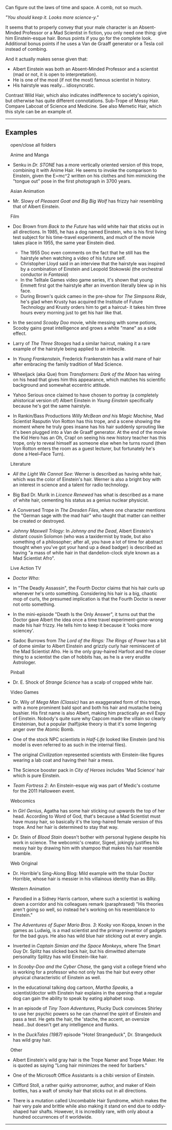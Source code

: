Can figure out the laws of time and space. A comb, not so much.

_"You should keep it. Looks more science-y."_

It seems that to properly convey that your male character is an Absent-Minded Professor or a Mad Scientist in fiction, you only need one thing: give him Einstein-esque hair. Bonus points if you go for the complete look. Additional bonus points if he uses a Van de Graaff generator or a Tesla coil instead of combing.

And it actually makes sense given that:

-   Albert Einstein was both an Absent-Minded Professor and a scientist (mad or not, it is open to interpretation).
-   He is one of the most (if not the most) famous scientist in history.
-   His hairstyle was really... idiosyncratic.

Contrast Wild Hair, which also indicates indifference to society's opinion, but otherwise has quite different connotations. Sub-Trope of Messy Hair. Compare Labcoat of Science and Medicine. See also Memetic Hair, which this style can be an example of.

___

## Examples

    open/close all folders 

    Anime and Manga 

-   Senku in _Dr. STONE_ has a more vertically oriented version of this trope, combining it with Anime Hair. He seems to invoke the comparison to Einstein, given the E=mc^2 written on his clothes and him mimicking the "tongue out" pose in the first photograph in 3700 years.

    Asian Animation 

-   Mr. Slowy of _Pleasant Goat and Big Big Wolf_ has frizzy hair resembling that of Albert Einstein.

    Film 

-   Doc Brown from _Back to the Future_ has wild white hair that sticks out in all directions. In 1985, he has a dog named Einstein, who is his first living test subject for his time-travel experiments, and much of the movie takes place in 1955, the same year Einstein died.
    -   The 1955 Doc even comments on the fact that he still has the hairstyle when watching a video of his future self.
    -   Christopher Lloyd said in an interview that the hairstyle was inspired by a combination of Einstein and Leopold Stokowski (the orchestral conductor in _Fantasia_)
    -   In the Telltale Games video game series, it's shown that young Emmett first got the hairstyle after an invention literally blew up in his face.
    -   During Brown's quick cameo in the pre-show for _The Simpsons Ride_, he's glad when Krusty has acquired the Institute of Future Technology and Krusty orders him to get a haircut- it takes him three hours every morning just to get his hair like that.
-   In the second _Scooby Doo_ movie, while messing with some potions, Scooby gains great intelligence and grows a white "mane" as a side effect.

-   Larry of _The Three Stooges_ had a similar haircut, making it a rare example of the hairstyle being applied to an imbecile.
-   In _Young Frankenstein_, Frederick Frankenstein has a wild mane of hair after embracing the family tradition of Mad Science.

-   Wheeljack (aka Que) from _Transformers: Dark of the Moon_ has wiring on his head that gives him this appearance, which matches his scientific background and somewhat eccentric attitude.

-   Yahoo Serious once claimed to have chosen to portray (a completely ahistorical version of) Albert Einstein in _Young Einstein_ specifically because he's got the same hairstyle.
-   In Rankin/Bass Productions _Willy McBean and his Magic Machine_, Mad Scientist Rasputin Von Rotton has this trope, and a scene showing the moment where he truly goes insane has his hair suddenly sprouting like it's been plugged into a Van de Graaff generator. At the end of the movie the Kid Hero has an Oh, Crap! on seeing his new history teacher has this trope, only to reveal himself as someone else when he turns round (then Von Rotton enters the room as a guest lecturer, but fortunately he's done a Heel–Face Turn).

    Literature 

-   _All the Light We Cannot See_: Werner is described as having white hair, which was the color of Einstein's hair. Werner is also a bright boy with an interest in science and a talent for radio technology.

-   Big Bad Dr. Murik in _Licence Renewed_ has what is described as a mane of white hair, cementing his status as a genius nuclear physicist.
-   A Conversed Trope in _The Dresden Files_, where one character mentions the "German sage with the mad hair" who taught that matter can neither be created or destroyed.
-   _Johnny Maxwell Trilogy_: In _Johnny and the Dead_, Albert Einstein's distant cousin Solomon (who was a taxidermist by trade, but also something of a philosopher; after all, you have a lot of time for abstract thought when you've got your hand up a dead badger) is described as having "a mass of white hair in that dandelion-clock style known as a Mad Scientist Afro".

    Live Action TV 

-   _Doctor Who_:

-   In "The Deadly Assassin", the Fourth Doctor claims that his hair curls up whenever he's onto something. Considering his hair is a big, chaotic mop of curls, the presumed implication is that the Fourth Doctor is never not onto something.
-   In the mini-episode "Death Is the Only Answer", it turns out that the Doctor gave Albert the idea once a time travel experiment-gone-wrong made his hair frizzy. He tells him to keep it because it 'looks more sciencey'.

-   Sadoc Burrows from _The Lord of the Rings: The Rings of Power_ has a bit of dome similar to Albert Einstein and grizzly curly hair reminiscent of the Mad Scientist Afro. He is the only gray-haired Harfoot and the closer thing to a scientist the clan of hobbits has, as he is a very erudite Astrologer.

    Pinball 

-   Dr. E. Shock of _Strange Science_ has a scalp of cropped white hair.

    Video Games 

-   Dr. Wily of _Mega Man (Classic)_ has an exaggerated form of this trope, with a more prominent bald spot and both his hair and mustache being bushier. His first name is also Albert, making him practically an evil Expy of Einstein. Nobody's quite sure why Capcom made the villain so clearly Einsteinian, but a popular (half)joke theory is that it's some lingering anger over the Atomic Bomb.

-   One of the stock NPC scientists in _Half-Life_ looked like Einstein (and his model is even referred to as such in the internal files).
-   The original _Civilization_ represented scientists with Einstein-like figures wearing a lab coat and having their hair a mess.

-   The Science booster pack in _City of Heroes_ includes 'Mad Science' hair which is pure Einstein.

-   _Team Fortress 2_: An Einstein-esque wig was part of Medic's costume for the 2011 Halloween event.

    Webcomics 

-   In _Girl Genius_, Agatha has some hair sticking out upwards the top of her head. According to Word of God, that's because a Mad Scientist must have mussy hair, so basically it's the long-haired female version of this trope. And her hair is determined to stay that way.

-   Dr. Stein of _Blood Stain_ doesn't bother with personal hygiene despite his work in science. The webcomic's creator, Sigeel, jokingly justifies his messy hair by drawing him with shampoo that makes his hair resemble bramble.

    Web Original 

-   Dr. Horrible's Sing-Along Blog: Mild example with the titular Doctor Horrible, whose hair is messier in his villainous identity than as Billy.

    Western Animation 

-   Parodied in a Sidney Harris cartoon, where such a scientist is walking down a corridor and his colleagues remark (paraphrased) "His theories aren't going so well, so instead he's working on his resemblance to Einstein."
-   _The Adventures of Super Mario Bros. 3_: Kooky von Koopa, known in the games as Ludwig, is a mad scientist and the primary inventor of gadgets for the bad guys. He also has wild blue hair sticking out at every angle.

-   Inverted in _Captain Simian and the Space Monkeys_, where The Smart Guy Dr. Splitz has slicked back hair, but his dimwitted alternate personality Splitzy has wild Einstein-like hair.

-   In _Scooby-Doo and the Cyber Chase,_ the gang visit a college friend who is working for a professor who not only has the hair but every other physical characteristic of Einstein as well.
-   In the educational talking dog cartoon, _Martha Speaks,_ a scientist/doctor with Einstein hair explains in the opening that a regular dog can gain the ability to speak by eating alphabet soup.

-   In an episode of _Tiny Toon Adventures_, Plucky Duck convinces Shirley to use her psychic powers so he can channel the spirit of Einstein and pass a test. He gets the hair, the 'stache, the accent, an oversize head...but doesn't get any intelligence and flunks.

-   In the _DuckTales (1987)_ episode "Hotel Strangeduck", Dr. Strangeduck has wild gray hair.

    Other 

-   Albert Einstein's wild gray hair is the Trope Namer and Trope Maker. He is quoted as saying "Long hair minimizes the need for barbers."
-   One of the Microsoft Office Assistants is a chibi version of Einstein.

-   Clifford Stoll, a rather quirky astronomer, author, and maker of Klein bottles, has a waft of smoky hair that sticks out in all directions.
-   There is a mutation called Uncombable Hair Syndrome, which makes the hair very pale and brittle while also making it stand on end due to oddly-shaped hair shafts. However, it is incredibly rare, with only about a hundred occurrences of it worldwide.

___